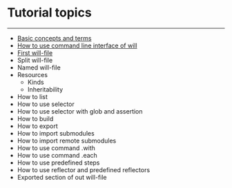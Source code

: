 # Tutorial topics
---
- [Basic concepts and terms](Concepts_urk.md) 
- [How to use command line interface of will](How_to_use_command_line_interface_of_will_ukr.md)
- [First will-file](First_will_file.md)
- Split will-file
- Named will-file
- Resources
  - Kinds
  - Inheritability
- How to list
- How to use selector
- How to use selector with glob and assertion
- How to build
- How to export
- How to import submodules
- How to import remote submodules
- How to use command .with
- How to use command .each
- How to use predefined steps
- How to use reflector and predefined reflectors
- Exported section of out will-file
